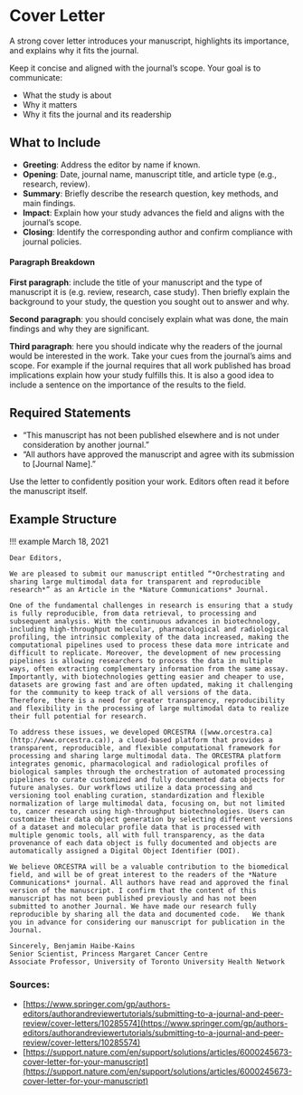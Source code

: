 # Cover Letter

A strong cover letter introduces your manuscript, highlights its importance, and explains why it fits the journal.

Keep it concise and aligned with the journal’s scope. Your goal is to communicate:

- What the study is about  
- Why it matters  
- Why it fits the journal and its readership  

## What to Include

- **Greeting**: Address the editor by name if known.  
- **Opening**: Date, journal name, manuscript title, and article type (e.g., research, review).  
- **Summary**: Briefly describe the research question, key methods, and main findings.  
- **Impact**: Explain how your study advances the field and aligns with the journal’s scope.  
- **Closing**: Identify the corresponding author and confirm compliance with journal policies.  

#### Paragraph Breakdown
**First paragraph**: include the title of your manuscript and the type of manuscript it is (e.g. review, research, case study). Then briefly explain the background to your study, the question you sought out to answer and why.

**Second paragraph**: you should concisely explain what was done, the main findings and why they are significant.

**Third paragraph**: here you should indicate why the readers of the journal would be interested in the work. Take your cues from the journal’s aims and scope. For example if the journal requires that all work published has broad implications explain how your study fulfills this. It is also a good idea to include a sentence on the importance of the results to the field.

## Required Statements

- “This manuscript has not been published elsewhere and is not under consideration by another journal.”  
- “All authors have approved the manuscript and agree with its submission to [Journal Name].”

Use the letter to confidently position your work. Editors often read it before the manuscript itself.

## Example Structure

!!! example
    March 18, 2021

    Dear Editors,

    We are pleased to submit our manuscript entitled “*Orchestrating and sharing large multimodal data for transparent and reproducible research*” as an Article in the *Nature Communications* Journal. 
    
    One of the fundamental challenges in research is ensuring that a study is fully reproducible, from data retrieval, to processing and subsequent analysis. With the continuous advances in biotechnology, including high-throughput molecular, pharmacological and radiological profiling, the intrinsic complexity of the data increased, making the computational pipelines used to process these data more intricate and difficult to replicate. Moreover, the development of new processing pipelines is allowing researchers to process the data in multiple ways, often extracting complementary information from the same assay. Importantly, with biotechnologies getting easier and cheaper to use, datasets are growing fast and are often updated, making it challenging for the community to keep track of all versions of the data. Therefore, there is a need for greater transparency, reproducibility and flexibility in the processing of large multimodal data to realize their full potential for research.
    
    To address these issues, we developed ORCESTRA ([www.orcestra.ca](http://www.orcestra.ca)), a cloud-based platform that provides a transparent, reproducible, and flexible computational framework for processing and sharing large multimodal data. The ORCESTRA platform integrates genomic, pharmacological and radiological profiles of biological samples through the orchestration of automated processing pipelines to curate customized and fully documented data objects for future analyses. Our workflows utilize a data processing and versioning tool enabling curation, standardization and flexible normalization of large multimodal data, focusing on, but not limited to, cancer research using high-throughput biotechnologies. Users can customize their data object generation by selecting different versions of a dataset and molecular profile data that is processed with multiple genomic tools, all with full transparency, as the data provenance of each data object is fully documented and objects are automatically assigned a Digital Object Identifier (DOI).
    
    We believe ORCESTRA will be a valuable contribution to the biomedical field, and will be of great interest to the readers of the *Nature Communications* journal. All authors have read and approved the final version of the manuscript. I confirm that the content of this manuscript has not been published previously and has not been submitted to another Journal. We have made our research fully reproducible by sharing all the data and documented code.   We thank you in advance for considering our manuscript for publication in the Journal.
    
    Sincerely, Benjamin Haibe-Kains  
    Senior Scientist, Princess Margaret Cancer Centre
    Associate Professor, University of Toronto University Health Network


### Sources:

* [https://www.springer.com/gp/authors-editors/authorandreviewertutorials/submitting-to-a-journal-and-peer-review/cover-letters/10285574](https://www.springer.com/gp/authors-editors/authorandreviewertutorials/submitting-to-a-journal-and-peer-review/cover-letters/10285574)  
* [https://support.nature.com/en/support/solutions/articles/6000245673-cover-letter-for-your-manuscript](https://support.nature.com/en/support/solutions/articles/6000245673-cover-letter-for-your-manuscript)